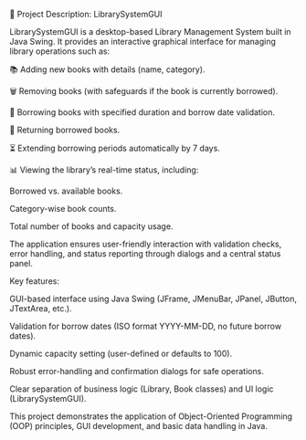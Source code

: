 📖 Project Description: LibrarySystemGUI

LibrarySystemGUI is a desktop-based Library Management System built in Java Swing.
It provides an interactive graphical interface for managing library operations such as:

📚 Adding new books with details (name, category).

🗑️ Removing books (with safeguards if the book is currently borrowed).

📖 Borrowing books with specified duration and borrow date validation.

🔄 Returning borrowed books.

⏳ Extending borrowing periods automatically by 7 days.

📊 Viewing the library’s real-time status, including:

Borrowed vs. available books.

Category-wise book counts.

Total number of books and capacity usage.

The application ensures user-friendly interaction with validation checks, error handling, and status reporting through dialogs and a central status panel.

Key features:

GUI-based interface using Java Swing (JFrame, JMenuBar, JPanel, JButton, JTextArea, etc.).

Validation for borrow dates (ISO format YYYY-MM-DD, no future borrow dates).

Dynamic capacity setting (user-defined or defaults to 100).

Robust error-handling and confirmation dialogs for safe operations.

Clear separation of business logic (Library, Book classes) and UI logic (LibrarySystemGUI).

This project demonstrates the application of Object-Oriented Programming (OOP) principles, GUI development, and basic data handling in Java.
